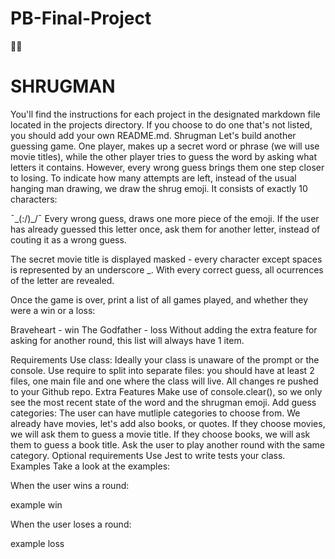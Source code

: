 # PB-Final-Project

🤷‍♂️ 

# SHRUGMAN

You'll find the instructions for each project in the designated markdown file located in the projects directory. If you choose to do one that's not listed, you should add your own README.md.
Shrugman
Let's build another guessing game. One player, makes up a secret word or phrase (we will use movie titles), while the other player tries to guess the word by asking what letters it contains. However, every wrong guess brings them one step closer to losing. To indicate how many attempts are left, instead of the usual hanging man drawing, we draw the shrug emoji. It consists of exactly 10 characters:

¯\_(:/)\_/¯
Every wrong guess, draws one more piece of the emoji. If the user has already guessed this letter once, ask them for another letter, instead of couting it as a wrong guess.

The secret movie title is displayed masked - every character except spaces is represented by an underscore \_. With every correct guess, all ocurrences of the letter are revealed.

Once the game is over, print a list of all games played, and whether they were a win or a loss:

Braveheart - win
The Godfather - loss
Without adding the extra feature for asking for another round, this list will always have 1 item.

Requirements
Use class: Ideally your class is unaware of the prompt or the console.
Use require to split into separate files: you should have at least 2 files, one main file and one where the class will live.
All changes re pushed to your Github repo.
Extra Features
Make use of console.clear(), so we only see the most recent state of the word and the shrugman emoji.
Add guess categories: The user can have mutliple categories to choose from. We already have movies, let's add also books, or quotes. If they choose movies, we will ask them to guess a movie title. If they choose books, we will ask them to guess a book title.
Ask the user to play another round with the same category.
Optional requirements
Use Jest to write tests your class.
Examples
Take a look at the examples:

When the user wins a round:

example win

When the user loses a round:

example loss
